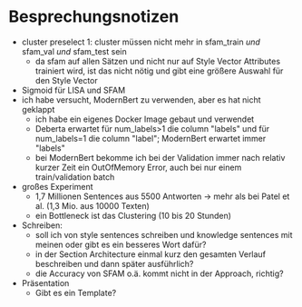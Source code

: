 # Besprechungsnotizen

- cluster preselect 1: cluster müssen nicht mehr in sfam_train _und_ sfam_val _und_ sfam_test sein
	- da sfam auf allen Sätzen und nicht nur auf Style Vector Attributes trainiert wird, ist das nicht nötig und gibt eine größere Auswahl für den Style Vector
- Sigmoid für LISA und SFAM
- ich habe versucht, ModernBert zu verwenden, aber es hat nicht geklappt
	- ich habe ein eigenes Docker Image gebaut und verwendet
	- Deberta erwartet für num_labels>1 die column "labels" und für num_labels=1 die column "label"; ModernBert erwartet immer "labels"
	- bei ModernBert bekomme ich bei der Validation immer nach relativ kurzer Zeit ein OutOfMemory Error, auch bei nur einem train/validation batch
- großes Experiment
	- 1,7 Millionen Sentences aus 5500 Antworten -> mehr als bei Patel et al. (1,3 Mio. aus 10000 Texten)
	- ein Bottleneck ist das Clustering (10 bis 20 Stunden)
- Schreiben:
	- soll ich von style sentences schreiben und knowledge sentences mit meinen oder gibt es ein besseres Wort dafür?
	- in der Section Architecture einmal kurz den gesamten Verlauf beschreiben und dann später ausführlich?
	- die Accuracy von SFAM o.ä. kommt nicht in der Approach, richtig?
- Präsentation
	- Gibt es ein Template?